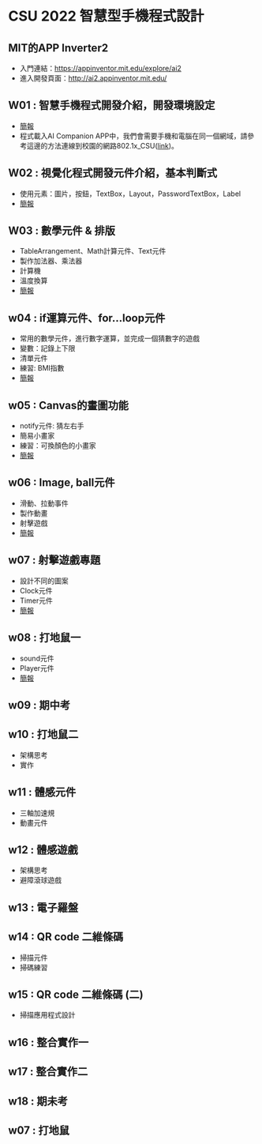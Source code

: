 # CSU 2022 智慧型手機程式設計

## MIT的APP Inverter2
-	入門連結：https://appinventor.mit.edu/explore/ai2
-	進入開發頁面：http://ai2.appinventor.mit.edu/


## W01 : 智慧手機程式開發介紹，開發環境設定
- [簡報](https://docs.google.com/presentation/d/1-_rZA68vvR8dnzfh3kbuK8NgfBFP6L8p/edit?usp=sharing&ouid=117230101674001164702&rtpof=true&sd=true)
- 程式載入AI Companion APP中，我們會需要手機和電腦在同一個網域，請參考這邊的方法連線到校園的網路802.1x_CSU([link](https://wifi.csu.edu.tw/Service?Value=8021XM))。

## W02 : 視覺化程式開發元件介紹，基本判斷式
- 使用元素：圖片，按鈕，TextBox，Layout，PasswordTextBox，Label
- [簡報](https://docs.google.com/presentation/d/1Qp84b0sweiLDoEesWbRiHmxqXqoApJyf/edit?usp=sharing&ouid=117230101674001164702&rtpof=true&sd=true)

## W03 : 數學元件 & 排版
- TableArrangement、Math計算元件、Text元件
- 製作加法器、乘法器
- 計算機
- 溫度換算
- [簡報](https://docs.google.com/presentation/d/1ieYG3Xy-6PDEOOc7cdJYq_SMw-tCCmi3/edit?usp=sharing&ouid=117230101674001164702&rtpof=true&sd=true)

## w04 : if運算元件、for…loop元件
- 常用的數學元件，進行數字運算，並完成一個猜數字的遊戲
- 變數：記錄上下限
- 清單元件
- 練習: BMI指數
- [簡報](https://docs.google.com/presentation/d/1crLg8aTLxsior0_F1Z6odrO0wGfGSre_/edit?usp=sharing&ouid=117230101674001164702&rtpof=true&sd=true)

## w05 : Canvas的畫圖功能
- notify元件: 猜左右手
- 簡易小畫家
- 練習：可換顏色的小畫家
- [簡報](https://docs.google.com/presentation/d/1USiSMYY9b6qydnKJSU0FBakADHUFHm4D/edit?usp=sharing&ouid=117230101674001164702&rtpof=true&sd=true)

## w06 : Image, ball元件
- 滑動、拉動事件
- 製作動畫
- 射擊遊戲
- [簡報](https://docs.google.com/presentation/d/1nGBvU4CkTQaIkBVY4lFuKCaJqmYQ4cMt/edit?usp=sharing&ouid=117230101674001164702&rtpof=true&sd=true)

## w07 : 射擊遊戲專題
- 設計不同的圖案
- Clock元件
- Timer元件
- [簡報](https://docs.google.com/presentation/d/1oZvI6P_PXzqubq3ZvEWWpX3Pe4w0cVPa/edit?usp=sharing&ouid=117230101674001164702&rtpof=true&sd=true)

## w08 : 打地鼠一
- sound元件
- Player元件
- [簡報](https://docs.google.com/presentation/d/1BscFZsV5OkaH5sO084snq50Q32MPfSb0/edit?usp=sharing&ouid=117230101674001164702&rtpof=true&sd=true)


## w09 : 期中考


## w10 : 打地鼠二
- 架構思考
- 實作


## w11 : 體感元件
- 三軸加速規
- 動畫元件


## w12 : 體感遊戲
- 架構思考
- 避障滾球遊戲


## w13 : 電子羅盤


## w14 : QR code 二維條碼
- 掃描元件
- 掃碼練習


## w15 : QR code 二維條碼 (二)
- 掃描應用程式設計


## w16 : 整合實作一


## w17 : 整合實作二


## w18 : 期未考






## w07 : 打地鼠
